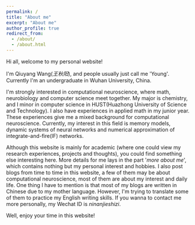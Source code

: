 ```yaml
---
permalink: /
title: "About me"
excerpt: "About me"
author_profile: true
redirect_from: 
  - /about/
  - /about.html
---
```


Hi all, welcome to my personal website!

I'm Qiuyang Wang(*王秋阳*),  and people usually just call me 'Young'. Currently I'm an undergraduate in Wuhan University, China.

I'm strongly interested in computational neuroscience, where math, neurobiology and computer science meet together. My major is chemistry,  and I minor in computer science in HUST(Huazhong University of Science and Technology). I also have experiences in applied math in my junior year. These experiences give me a mixed background for computational neuroscience. Currently, my interest in this field is memory models, dynamic systems of neural networks and numerical approximation of integrate-and-fire(IF) networks.

Although this website is mainly for academic (where one could view my research experiences, projects and thoughts), you could find something else interesting here. More details for me lays in the part '*more about me*', which contains nothing but my personal interest and hobbies. I also post blogs from time to time in this website, a few of them may be about computational neuroscience, most of them are about my interest and daily life. One thing I have to mention is that most of my blogs are written in Chinese due to my mother language. However, I'm trying to translate some of them to practice my English writing skills. If you wanna to contact me more personally, my Wechat ID is  *ninanjieshizi*.

Well, enjoy your time in this website!

